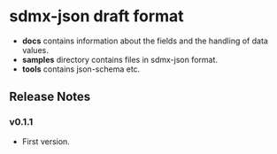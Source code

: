 # sdmx-json draft format

- **docs** contains information about the fields and the handling of data values.
- **samples** directory contains files in sdmx-json format.
- **tools** contains json-schema etc.

## Release Notes

### v0.1.1

+ First version.
